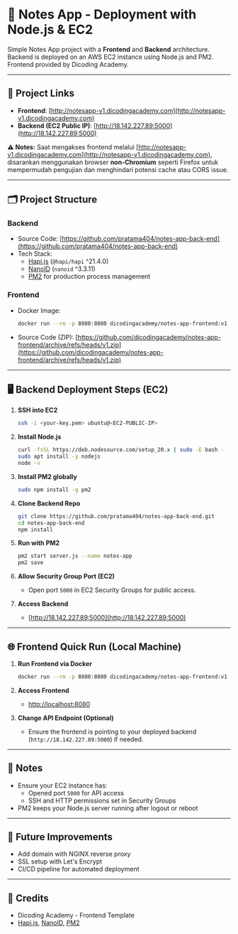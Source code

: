 
# 📒 Notes App - Deployment with Node.js & EC2

Simple Notes App project with a **Frontend** and **Backend** architecture. Backend is deployed on an AWS EC2 instance using Node.js and PM2. Frontend provided by Dicoding Academy.

---

## 🚀 Project Links

- **Frontend**: [http://notesapp-v1.dicodingacademy.com](http://notesapp-v1.dicodingacademy.com)  
- **Backend (EC2 Public IP)**: [http://18.142.227.89:5000](http://18.142.227.89:5000)  

**⚠️ Notes:** Saat mengakses frontend melalui [http://notesapp-v1.dicodingacademy.com](http://notesapp-v1.dicodingacademy.com), disarankan menggunakan browser **non-Chromium** seperti Firefox untuk mempermudah pengujian dan menghindari potensi cache atau CORS issue.

---

## 🗂️ Project Structure

### Backend
- Source Code: [https://github.com/pratama404/notes-app-back-end](https://github.com/pratama404/notes-app-back-end)
- Tech Stack:
  - [Hapi.js](https://hapi.dev/) (`@hapi/hapi` ^21.4.0)
  - [NanoID](https://github.com/ai/nanoid) (`nanoid` ^3.3.11)
  - [PM2](https://pm2.keymetrics.io/) for production process management

### Frontend
- Docker Image:
  ```bash
  docker run --rm -p 8080:8080 dicodingacademy/notes-app-frontend:v1
  ```
- Source Code (ZIP):
  [https://github.com/dicodingacademy/notes-app-frontend/archive/refs/heads/v1.zip](https://github.com/dicodingacademy/notes-app-frontend/archive/refs/heads/v1.zip)

---

## 🖥️ Backend Deployment Steps (EC2)

1. **SSH into EC2**
   ```bash
   ssh -i <your-key.pem> ubuntu@<EC2-PUBLIC-IP>
   ```

2. **Install Node.js**
   ```bash
   curl -fsSL https://deb.nodesource.com/setup_20.x | sudo -E bash -
   sudo apt install -y nodejs
   node -v
   ```

3. **Install PM2 globally**
   ```bash
   sudo npm install -g pm2
   ```

4. **Clone Backend Repo**
   ```bash
   git clone https://github.com/pratama404/notes-app-back-end.git
   cd notes-app-back-end
   npm install
   ```

5. **Run with PM2**
   ```bash
   pm2 start server.js --name notes-app
   pm2 save
   ```

6. **Allow Security Group Port (EC2)**
   - Open port `5000` in EC2 Security Groups for public access.

7. **Access Backend**
   - [http://18.142.227.89:5000](http://18.142.227.89:5000)

---

## 🌐 Frontend Quick Run (Local Machine)

1. **Run Frontend via Docker**
   ```bash
   docker run --rm -p 8080:8080 dicodingacademy/notes-app-frontend:v1
   ```

2. **Access Frontend**
   - [http://localhost:8080](http://localhost:8080)

3. **Change API Endpoint (Optional)**
   - Ensure the frontend is pointing to your deployed backend (`http://18.142.227.89:5000`) if needed.

---

## 📌 Notes

- Ensure your EC2 instance has:
  - Opened port `5000` for API access
  - SSH and HTTP permissions set in Security Groups
- PM2 keeps your Node.js server running after logout or reboot

---

## 🎯 Future Improvements

- Add domain with NGINX reverse proxy
- SSL setup with Let's Encrypt
- CI/CD pipeline for automated deployment

---

## 🙌 Credits

- Dicoding Academy - Frontend Template  
- [Hapi.js](https://hapi.dev/), [NanoID](https://github.com/ai/nanoid), [PM2](https://pm2.keymetrics.io/)
